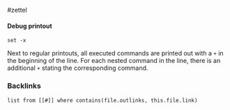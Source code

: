 #zettel
#### Debug printout
```
set -x 
```
Next to regular printouts, all executed commands are printed out with a `+` in the beginning of the line. For each nested command in the line, there is an additional `+` stating the corresponding command.


### Backlinks
```dataview 
list from [[#]] where contains(file.outlinks, this.file.link)
```

